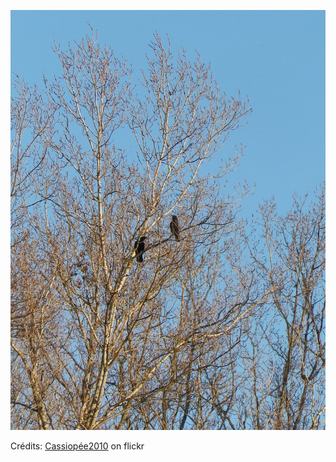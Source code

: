 ![Eléonore](/images/2022-09-16.jpg)

Crédits: [Cassiopée2010](https://www.flickr.com/people/cmoi30/) on flickr